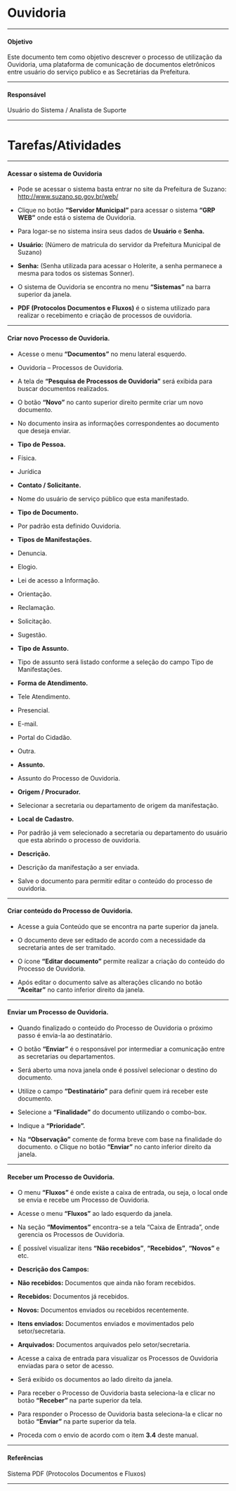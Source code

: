# Ouvidoria
--------------------

####  Objetivo

Este documento tem como objetivo descrever o processo de utilização da Ouvidoria, uma plataforma de comunicação de documentos eletrônicos entre usuário do serviço publico e as Secretárias da Prefeitura.

--------------------

####  Responsável

Usuário do Sistema / Analista de Suporte

--------------------

# Tarefas/Atividades

--------------------

####  Acessar o sistema de Ouvidoria
*	Pode se acessar o sistema basta entrar no site da Prefeitura de Suzano:	http://www.suzano.sp.gov.br/web/
*	Clique no botão **“Servidor Municipal”** para acessar o sistema **“GRP WEB”** onde está o sistema de Ouvidoria.

*	Para logar-se no sistema insira seus dados de **Usuário** e **Senha.**
  *	**Usuário:** (Número de matricula do servidor da Prefeitura Municipal de Suzano)
  *	**Senha:** (Senha utilizada para acessar o Holerite, a senha permanece a mesma para todos os sistemas Sonner).

*	O sistema de Ouvidoria se encontra no menu **“Sistemas”** na barra superior da janela.
*	**PDF (Protocolos Documentos e Fluxos)** é o sistema utilizado para realizar o recebimento e criação de processos de ouvidoria.
--------------------

####  Criar novo Processo de Ouvidoria.
*	Acesse o menu **“Documentos”** no menu lateral esquerdo.
*	Ouvidoria – Processos de Ouvidoria.

*	A tela de **“Pesquisa de Processos de Ouvidoria”** será exibida para buscar documentos realizados.
*	O botão **“Novo”** no canto superior direito permite criar um novo documento.

*	No documento insira as informações correspondentes ao documento que deseja enviar.

*	**Tipo de Pessoa.**
  *	Física.
  *	Jurídica
*	**Contato / Solicitante.**
  *	Nome do usuário de serviço público que esta manifestado.
*	**Tipo de Documento.**
  *	Por padrão esta definido Ouvidoria.
*	**Tipos de Manifestações.**
  *	Denuncia.
  *	Elogio.
  *	Lei de acesso a Informação.
  *	Orientação.
  *	Reclamação.
  *	Solicitação.
  *	Sugestão.
*	**Tipo de Assunto.**
  *	Tipo de assunto será listado conforme a seleção do campo Tipo de Manifestações.
*	**Forma de Atendimento.**
  *	Tele Atendimento.
  *	Presencial.
  *	E-mail.
  *	Portal do Cidadão.
  *	Outra.
*	**Assunto.**
  *	Assunto do Processo de Ouvidoria.
*	**Origem / Procurador.**
  *	Selecionar a secretaria ou departamento de origem da manifestação.
*	**Local de Cadastro.**
  *	Por padrão já vem selecionado a secretaria ou departamento do usuário que esta abrindo o processo de ouvidoria.
*	**Descrição.**
  *	Descrição da manifestação a ser enviada.

*	Salve o documento para permitir editar o conteúdo do processo de ouvidoria.

--------------------

####  Criar conteúdo do Processo de Ouvidoria.
*	Acesse a guia Conteúdo que se encontra na parte superior da janela.

*	O documento deve ser editado de acordo com a necessidade da secretaria antes de ser tramitado.
*	O ícone **“Editar documento”** permite realizar a criação do conteúdo do Processo de Ouvidoria.


*	Após editar o documento salve as alterações clicando no botão **“Aceitar”** no canto inferior direito da janela.

--------------------

####  Enviar um Processo de Ouvidoria.

*	Quando finalizado o conteúdo do Processo de Ouvidoria o próximo passo é envia-la ao destinatário.
*	O botão **“Enviar”**  é o responsável por intermediar a comunicação entre as secretarias ou departamentos.
*	Será aberto uma nova janela onde é possível selecionar o destino do documento.

*	Utilize o campo **“Destinatário”** para definir quem irá receber este documento.
*	Selecione a **“Finalidade”** do documento utilizando o combo-box.
*	Indique a **“Prioridade”.**
*	Na **“Observação”** comente de forma breve com base na finalidade do documento.
o	Clique no botão **“Enviar”** no canto inferior direito da janela.

--------------------

####  Receber um Processo de Ouvidoria.
*	O menu **“Fluxos”** é onde existe a caixa de entrada, ou seja, o local onde se envia e recebe um Processo de Ouvidoria.
*	Acesse o menu **“Fluxos”** ao lado esquerdo da janela.
*	Na seção **“Movimentos”** encontra-se a tela “Caixa de Entrada”, onde gerencia os Processos de Ouvidoria.
*	É possível visualizar itens **“Não recebidos”**, **“Recebidos”**, **“Novos”** e etc.

*	**Descrição dos Campos:**
*	**Não recebidos:** Documentos que ainda não foram recebidos.
*	**Recebidos:** Documentos já recebidos.
*	**Novos:** Documentos enviados ou recebidos recentemente.
*	**Itens enviados:** Documentos enviados e movimentados pelo setor/secretaria.
*	**Arquivados:** Documentos arquivados pelo setor/secretaria.

*	Acesse a caixa de entrada para visualizar os Processos de Ouvidoria enviadas para o setor de acesso.
*	Será exibido os documentos ao lado direito da janela.
*	Para receber o Processo de Ouvidoria basta seleciona-la e clicar no botão **“Receber”**  na parte superior da tela.
*	Para responder o Processo de Ouvidoria basta seleciona-la e clicar no botão **“Enviar”**  na parte superior da tela.

*	Proceda com o envio de acordo com o item **3.4** deste manual.

--------------------

####  Referências
Sistema PDF (Protocolos Documentos e Fluxos)  

--------------------
